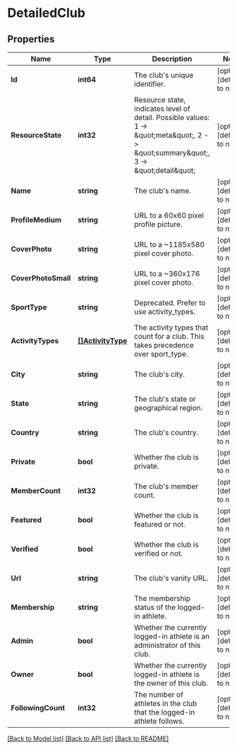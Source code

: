 # DetailedClub

## Properties
Name | Type | Description | Notes
------------ | ------------- | ------------- | -------------
**Id** | **int64** | The club&#39;s unique identifier. | [optional] [default to null]
**ResourceState** | **int32** | Resource state, indicates level of detail. Possible values: 1 -&gt; \&quot;meta\&quot;, 2 -&gt; \&quot;summary\&quot;, 3 -&gt; \&quot;detail\&quot; | [optional] [default to null]
**Name** | **string** | The club&#39;s name. | [optional] [default to null]
**ProfileMedium** | **string** | URL to a 60x60 pixel profile picture. | [optional] [default to null]
**CoverPhoto** | **string** | URL to a ~1185x580 pixel cover photo. | [optional] [default to null]
**CoverPhotoSmall** | **string** | URL to a ~360x176  pixel cover photo. | [optional] [default to null]
**SportType** | **string** | Deprecated. Prefer to use activity_types. | [optional] [default to null]
**ActivityTypes** | [**[]ActivityType**](ActivityType.md) | The activity types that count for a club. This takes precedence over sport_type. | [optional] [default to null]
**City** | **string** | The club&#39;s city. | [optional] [default to null]
**State** | **string** | The club&#39;s state or geographical region. | [optional] [default to null]
**Country** | **string** | The club&#39;s country. | [optional] [default to null]
**Private** | **bool** | Whether the club is private. | [optional] [default to null]
**MemberCount** | **int32** | The club&#39;s member count. | [optional] [default to null]
**Featured** | **bool** | Whether the club is featured or not. | [optional] [default to null]
**Verified** | **bool** | Whether the club is verified or not. | [optional] [default to null]
**Url** | **string** | The club&#39;s vanity URL. | [optional] [default to null]
**Membership** | **string** | The membership status of the logged-in athlete. | [optional] [default to null]
**Admin** | **bool** | Whether the currently logged-in athlete is an administrator of this club. | [optional] [default to null]
**Owner** | **bool** | Whether the currently logged-in athlete is the owner of this club. | [optional] [default to null]
**FollowingCount** | **int32** | The number of athletes in the club that the logged-in athlete follows. | [optional] [default to null]

[[Back to Model list]](../README.md#documentation-for-models) [[Back to API list]](../README.md#documentation-for-api-endpoints) [[Back to README]](../README.md)


